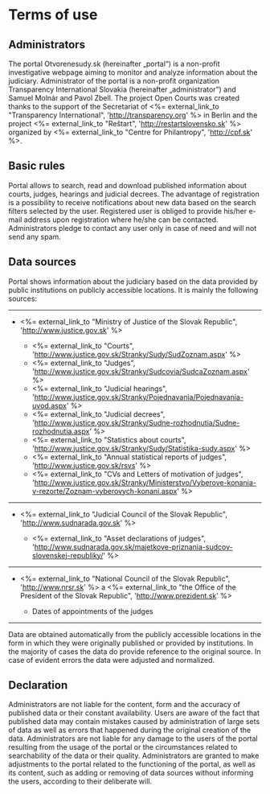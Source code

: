 ﻿# Terms of use

## Administrators

The portal Otvorenesudy.sk (hereinafter „portal“) is a non-profit investigative webpage aiming to monitor and analyze information about the judiciary. Administrator of the portal is a non-profit organization Transparency International Slovakia 
(hereinafter „administrator”) and Samuel Molnár and Pavol Zbell. The project Open Courts was created thanks to the support of the Secretariat of
<%= external_link_to "Transparency International", 'http://transparency.org' %>
in Berlin and the project <%= external_link_to "Reštart", 'http://restartslovensko.sk' %> organized by <%= external_link_to "Centre for Philantropy", 'http://cpf.sk' %>. 

## Basic rules

Portal allows to search, read and download published information about courts, judges, hearings and judicial decrees. The advantage of registration is a possibility to receive notifications about new data based on the search filters selected by the user. Registered user is obliged to provide his/her e-mail address upon registration where he/she can be contacted. Administrators pledge to contact any user only in case of need and will not send any spam.


## Data sources

Portal shows information about the judiciary based on the data provided by public institutions on publicly accessible locations. It is mainly the following sources:

<hr/>

- <%= external_link_to "Ministry of Justice of the Slovak Republic", 'http://www.justice.gov.sk' %>

  - <%= external_link_to "Courts", 'http://www.justice.gov.sk/Stranky/Sudy/SudZoznam.aspx' %>
  - <%= external_link_to "Judges", 'http://www.justice.gov.sk/Stranky/Sudcovia/SudcaZoznam.aspx' %>
  - <%= external_link_to "Judicial hearings", 'http://www.justice.gov.sk/Stranky/Pojednavania/Pojednavania-uvod.aspx' %>
  - <%= external_link_to "Judicial decrees", 'http://www.justice.gov.sk/Stranky/Sudne-rozhodnutia/Sudne-rozhodnutia.aspx' %>
  - <%= external_link_to "Statistics about courts", 'http://www.justice.gov.sk/Stranky/Sudy/Statistika-sudy.aspx' %>
  - <%= external_link_to "Annual statistical reports of judges", 'http://www.justice.gov.sk/rsvs' %>
  - <%= external_link_to "CVs and Letters of motivation of judges", 'http://www.justice.gov.sk/Stranky/Ministerstvo/Vyberove-konania-v-rezorte/Zoznam-vyberovych-konani.aspx' %>

<hr/>

- <%= external_link_to "Judicial Council of the Slovak Republic", 'http://www.sudnarada.gov.sk' %>

  - <%= external_link_to "Asset declarations of judges", 'http://www.sudnarada.gov.sk/majetkove-priznania-sudcov-slovenskej-republiky/' %>

<hr/>

- <%= external_link_to "National Council of the Slovak Republic", 'http://www.nrsr.sk' %> a <%= external_link_to "the Office of the President of the Slovak Republic", 'http://www.prezident.sk' %>

  - Dates of appointments of the judges

<hr/>

Data are obtained automatically from the publicly accessible locations in the form in which they were originally published or provided by institutions. In the majority of cases the data do provide reference to the original source. In case of evident errors the data were adjusted and normalized.

## Declaration

Administrators are not liable for the content, form and the accuracy of published data or their constant availability. Users are aware of the fact that published data may contain mistakes caused by administration of large sets of data as well as errors that happened during the original creation of the data. Administrators are not liable for any damage to the users of the portal resulting from the usage of the portal or the circumstances related to searchability of the data or their quality. Administrators are granted to make adjustments to the portal related to the functioning of the portal, as well as its content, such as adding or removing of data sources without informing the users, according to their deliberate will.